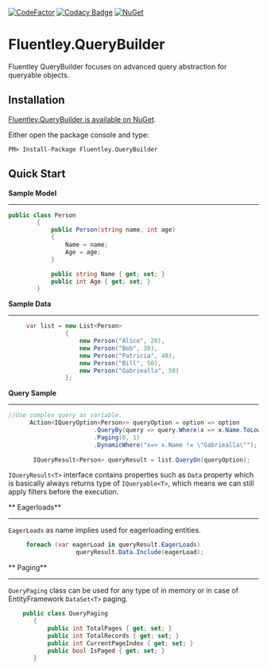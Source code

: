 [![CodeFactor](https://www.codefactor.io/repository/github/fluentley/fluentley.querybuilder/badge)](https://www.codefactor.io/repository/github/fluentley/fluentley.querybuilder) 
[![Codacy Badge](https://api.codacy.com/project/badge/Grade/77a34113980d487d9aaade0bad5e4e9e)](https://www.codacy.com/project/emre_3/Fluentley.QueryBuilder/dashboard?utm_source=github.com&amp;utm_medium=referral&amp;utm_content=fluentley/Fluentley.QueryBuilder&amp;utm_campaign=Badge_Grade_Dashboard)
[![NuGet](https://img.shields.io/nuget/v/Nuget.Core.svg)](https://www.nuget.org/packages/Fluentley.QueryBuilder)

# Fluentley.QueryBuilder
Fluentley QueryBuilder focuses on advanced query abstraction for queryable objects.


Installation
------------

[Fluentley.QueryBuilder is available on NuGet](https://www.nuget.org/packages/Fluentley.QueryBuilder).

Either open the package console and type:

```
PM> Install-Package Fluentley.QueryBuilder
```

Quick Start
-----------

**Sample Model**

------------


```csharp
public class Person
        {
            public Person(string name, int age)
            {
                Name = name;
                Age = age;
            }

            public string Name { get; set; }
            public int Age { get; set; }
        }
```

**Sample Data**

------------
```csharp
     var list = new List<Person>
                {
                    new Person("Alice", 20),
                    new Person("Bob", 30),
                    new Person("Patricia", 40),
                    new Person("Bill", 50),
                    new Person("Gabriealla", 50)
                };
```

**Query Sample**

------------
```csharp
//Use complex query as variable.
      Action<IQueryOption<Person>> queryOption = option => option
                        .QueryBy(query => query.Where(x => x.Name.ToLower().Contains("a")))
                        .Paging(0, 1)
                        .DynamicWhere("x=> x.Name != \"Gabriealla\"");
    
       IQueryResult<Person> queryResult = list.QueryOn(queryOption);
```
 `IQueryResult<T>` interface contains properties such as `Data` property which is basically always returns type of ```IQueryable<T>```, which means we can still apply filters before the execution.

** Eagerloads**

------------
 `EagerLoads`  as name implies used for eagerloading entities.
 ```csharp
      foreach (var eagerLoad in queryResult.EagerLoads)
                    queryResult.Data.Include(eagerLoad);
```


** Paging**

------------


 `QueryPaging` class can be used for any type of in memory or in case of EntityFramework `DataSet<T>` paging.
 
 ```csharp
     public class QueryPaging
        {
            public int TotalPages { get; set; }
            public int TotalRecords { get; set; }
            public int CurrentPageIndex { get; set; }
            public bool IsPaged { get; set; }
        }
```
